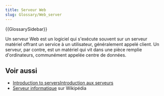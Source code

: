 ```yaml
---
title: Serveur Web
slug: Glossary/Web_server
---
```


{{GlossarySidebar}}

Un serveur Web est un logiciel qui s'exécute souvent sur un serveur matériel offrant un service à un utilisateur, généralement appelé client. Un serveur, par contre, est un matériel qui vit dans une pièce remplie d'ordinateurs, communément appelée centre de données.

## Voir aussi

- [Introduction to serversIntroduction aux serveurs](/fr/docs/Learn_web_development/Howto/Web_mechanics/What_is_a_web_server)
- [Serveur informatique](https://fr.wikipedia.org/wiki/Serveur_informatique) sur Wikipédia
